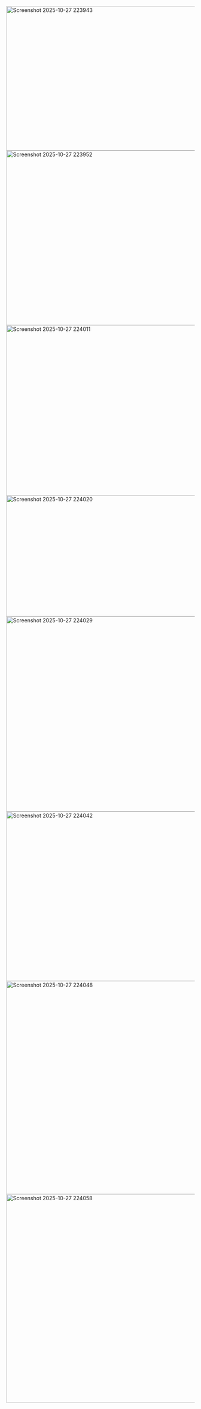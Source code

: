 <img width="553" height="386" alt="Screenshot 2025-10-27 223943" src="https://github.com/user-attachments/assets/a9f30cc1-e70f-4df3-b37e-942d66b605d2" />
<img width="579" height="467" alt="Screenshot 2025-10-27 223952" src="https://github.com/user-attachments/assets/ff9186e1-2431-4bb9-a1d8-191310ec4770" />
<img width="1395" height="455" alt="Screenshot 2025-10-27 224011" src="https://github.com/user-attachments/assets/4a38d923-7715-4b71-af59-4c76bc17c720" />
<img width="1390" height="324" alt="Screenshot 2025-10-27 224020" src="https://github.com/user-attachments/assets/7c23dd90-f283-4c49-af60-a4365ca13757" />
<img width="1397" height="522" alt="Screenshot 2025-10-27 224029" src="https://github.com/user-attachments/assets/a81e20e3-8b1a-4c1f-8594-a7b4958d7884" />
<img width="1400" height="453" alt="Screenshot 2025-10-27 224042" src="https://github.com/user-attachments/assets/ce413ef6-2850-4e62-949b-e047fc2e9036" />
<img width="1403" height="570" alt="Screenshot 2025-10-27 224048" src="https://github.com/user-attachments/assets/e6957804-dc02-49f7-b233-96b7f1a7ba6d" />
<img width="1395" height="558" alt="Screenshot 2025-10-27 224058" src="https://github.com/user-attachments/assets/370f09bb-cb82-4e6c-ae8c-669d9b4deaef" />
